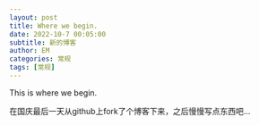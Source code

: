 ```yaml
---
layout: post
title: Where we begin.
date: 2022-10-7 00:05:00
subtitle: 新的博客
author: EM
categories: 常规
tags: [常规]
---
```

This is where we begin.

在国庆最后一天从github上fork了个博客下来，之后慢慢写点东西吧...
